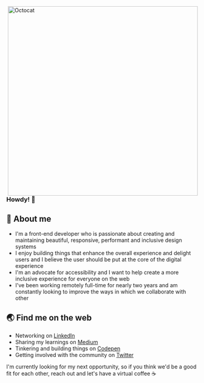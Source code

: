 <img align="right" src="https://github.com/GemmaStiles/GemmaStiles/blob/master/octocat.jpg" alt="Octocat" width=500px/>

### Howdy! 👋

## 📖 About me
- I'm a front-end developer who is passionate about creating and maintaining beautiful, responsive, performant and inclusive design systems
- I enjoy building things that enhance the overall experience and delight users and I believe the user should be put at the core of the digital experience
- I'm an advocate for accessibility and I want to help create a more inclusive experience for everyone on the web
- I've been working remotely full-time for nearly two years and am constantly looking to improve the ways in which we collaborate with other

## 🌏 Find me on the web

- Networking on [LinkedIn](https://www.linkedin.com/in/gemmastiles/)
- Sharing my learnings on [Medium](https://medium.com/@gemma.stiles)
- Tinkering and building things on [Codepen](https://codepen.io/GemmaStiles)
- Getting involved with the community on [Twitter](https://twitter.com/Gemma_Stiles)

I'm currently looking for my next opportunity, so if you think we'd be a good fit for each other, reach out and let's have a virtual coffee ☕️
